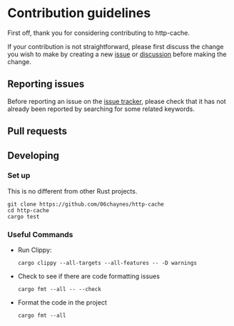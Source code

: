 # Contribution guidelines

First off, thank you for considering contributing to http-cache.

If your contribution is not straightforward, please first discuss the change you
wish to make by creating a new [issue](https://github.com/06chaynes/http-cache/issues)
or [discussion](https://github.com/06chaynes/http-cache/discussions) before making the change.

## Reporting issues

Before reporting an issue on the
[issue tracker](https://github.com/06chaynes/http-cache/issues),
please check that it has not already been reported by searching for some related
keywords.

## Pull requests

## Developing

### Set up

This is no different from other Rust projects.

```shell
git clone https://github.com/06chaynes/http-cache
cd http-cache
cargo test
```

### Useful Commands

- Run Clippy:

  ```shell
  cargo clippy --all-targets --all-features -- -D warnings
  ```

- Check to see if there are code formatting issues

  ```shell
  cargo fmt --all -- --check
  ```

- Format the code in the project

  ```shell
  cargo fmt --all
  ```
